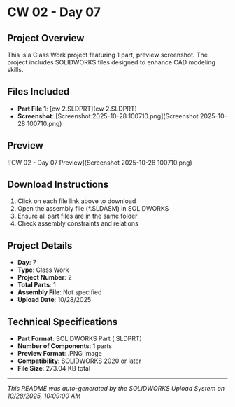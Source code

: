 # CW 02 - Day 07

## Project Overview
This is a Class Work project featuring 1 part, preview screenshot. The project includes SOLIDWORKS files designed to enhance CAD modeling skills.

## Files Included
- **Part File 1**: [cw 2.SLDPRT](cw 2.SLDPRT)
- **Screenshot**: [Screenshot 2025-10-28 100710.png](Screenshot 2025-10-28 100710.png)

## Preview
![CW 02 - Day 07 Preview](Screenshot 2025-10-28 100710.png)

## Download Instructions
1. Click on each file link above to download
2. Open the assembly file (*.SLDASM) in SOLIDWORKS
3. Ensure all part files are in the same folder
4. Check assembly constraints and relations

## Project Details
- **Day**: 7
- **Type**: Class Work
- **Project Number**: 2
- **Total Parts**: 1
- **Assembly File**: Not specified
- **Upload Date**: 10/28/2025

## Technical Specifications
- **Part Format**: SOLIDWORKS Part (.SLDPRT)
- **Number of Components**: 1 parts
- **Preview Format**: .PNG image
- **Compatibility**: SOLIDWORKS 2020 or later
- **File Size**: 273.04 KB total


---
*This README was auto-generated by the SOLIDWORKS Upload System on 10/28/2025, 10:09:00 AM*